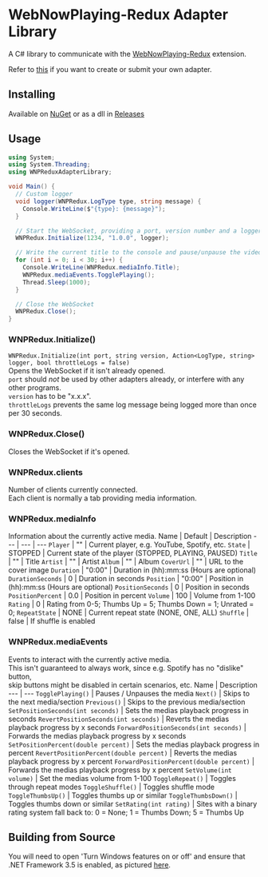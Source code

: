 # WebNowPlaying-Redux Adapter Library
A C# library to communicate with the [WebNowPlaying-Redux](https://github.com/keifufu/WebNowPlaying-Redux) extension.

Refer to [this](https://github.com/keifufu/WebNowPlaying-Redux/blob/main/CreatingAdapters.md) if you want to create or submit your own adapter.

## Installing
Available on [NuGet](https://www.nuget.org/packages/WNPRedux-Adapter-Library/) or as a dll in [Releases](https://github.com/keifufu/WNPRedux-Adapter-Library/releases)

## Usage
```C#
using System;
using System.Threading;
using WNPReduxAdapterLibrary;

void Main() {
  // Custom logger
  void logger(WNPRedux.LogType type, string message) {
    Console.WriteLine($"{type}: {message}");
  }

  // Start the WebSocket, providing a port, version number and a logger
  WNPRedux.Initialize(1234, "1.0.0", logger);

  // Write the current title to the console and pause/unpause the video for 30 seconds
  for (int i = 0; i < 30; i++) {
    Console.WriteLine(WNPRedux.mediaInfo.Title);
    WNPRedux.mediaEvents.TogglePlaying();
    Thread.Sleep(1000);
  }

  // Close the WebSocket
  WNPRedux.Close();
}
```

### WNPRedux.Initialize()
`WNPRedux.Initialize(int port, string version, Action<LogType, string> logger, bool throttleLogs = false)`  
Opens the WebSocket if it isn't already opened.  
`port` should _not_ be used by other adapters already, or interfere with any other programs.  
`version` has to be "x.x.x".  
`throttleLogs` prevents the same log message being logged more than once per 30 seconds.

### WNPRedux.Close()
Closes the WebSocket if it's opened.

### WNPRedux.clients
Number of clients currently connected.  
Each client is normally a tab providing media information.

### WNPRedux.mediaInfo
Information about the currently active media.
Name | Default | Description
--- | --- | ---
`Player` | "" | Current player, e.g. YouTube, Spotify, etc.
`State` | STOPPED | Current state of the player (STOPPED, PLAYING, PAUSED) 
`Title` | "" | Title
`Artist` | "" | Artist
`Album` | "" | Album
`CoverUrl` | "" | URL to the cover image
`Duration` | "0:00" | Duration in (hh):mm:ss (Hours are optional)
`DurationSeconds` | 0 | Duration in seconds
`Position` | "0:00" | Position in (hh):mm:ss (Hours are optional)
`PositionSeconds` | 0 | Position in seconds
`PositionPercent` | 0.0 | Position in percent
`Volume` | 100 | Volume from 1-100
`Rating` | 0 | Rating from 0-5; Thumbs Up = 5; Thumbs Down = 1; Unrated = 0;
`RepeatState` | NONE | Current repeat state (NONE, ONE, ALL)
`Shuffle` | false | If shuffle is enabled

### WNPRedux.mediaEvents
Events to interact with the currently active media.  
This isn't guaranteed to always work, since e.g. Spotify has no "dislike" button,  
skip buttons might be disabled in certain scenarios, etc.
Name  | Description
--- | ---
`TogglePlaying()` | Pauses / Unpauses the media
`Next()` | Skips to the next media/section
`Previous()` | Skips to the previous media/section
`SetPositionSeconds(int seconds)` | Sets the medias playback progress in seconds
`RevertPositionSeconds(int seconds)` | Reverts the medias playback progress by x seconds
`ForwardPositionSeconds(int seconds)` | Forwards the medias playback progress by x seconds
`SetPositionPercent(double percent)` | Sets the medias playback progress in percent
`RevertPositionPercent(double percent)` | Reverts the medias playback progress by x percent
`ForwardPositionPercent(double percent)` | Forwards the medias playback progress by x percent
`SetVolume(int volume)` | Set the medias volume from 1-100
`ToggleRepeat()` | Toggles through repeat modes
`ToggleShuffle()` | Toggles shuffle mode
`ToggleThumbsUp()` | Toggles thumbs up or similar
`ToggleThumbsDown()` | Toggles thumbs down or similar
`SetRating(int rating)` | Sites with a binary rating system fall back to: 0 = None; 1 = Thumbs Down; 5 = Thumbs Up

## Building from Source
You will need to open 'Turn Windows features on or off' and ensure that .NET Framework 3.5 is enabled, as pictured [here](https://oldimg.noonly.net/06BR2GT605.jpg).
